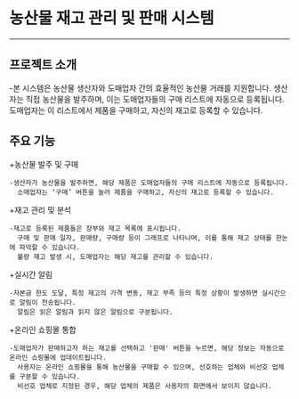 # 농산물 재고 관리 및 판매 시스템
---------------------------

## 프로젝트 소개

  -본 시스템은 농산물 생산자와 도매업자 간의 효율적인 농산물 거래를 지원합니다. 생산자는 직접 농산물을 발주하며, 
    이는 도매업자들의 구매 리스트에 자동으로 등록됩니다. 
    도매업자는 이 리스트에서 제품을 구매하고, 자신의 재고로 등록할 수 있습니다.

## 주요 기능
  +농산물 발주 및 구매

    -생산자가 농산물을 발주하면, 해당 제품은 도매업자들의 구매 리스트에 자동으로 등록됩니다.
      소매업자는 ‘구매’ 버튼을 눌러 제품을 구매하고, 자신의 재고로 등록할 수 있습니다.
    
  +재고 관리 및 분석

    -재고로 등록된 제품들은 장부와 재고 목록에 표시됩니다.
      구매 및 판매 일자, 판매량, 구매량 등이 그래프로 나타나며, 이를 통해 재고 상태를 한눈에 파악할 수 있습니다.
      불량 재고 발생 시, 도매업자는 해당 재고를 관리할 수 있습니다.
    
  +실시간 알림

    -자본금 한도 도달, 특정 재고의 가격 변동, 재고 부족 등의 특정 상황이 발생하면 실시간으로 알림이 전송됩니다.
      알림은 읽은 알림과 읽지 않은 알림으로 구분됩니다.
    
  +온라인 쇼핑몰 통합

    -도매업자가 판매하고자 하는 재고를 선택하고 '판매' 버튼을 누르면, 해당 정보는 자동으로 온라인 쇼핑몰에 업데이트됩니다.
      사용자는 온라인 쇼핑몰을 통해 농산물을 구매할 수 있으며, 선호하는 업체와 비선호 업체를 구분할 수 있습니다.
      비선호 업체로 지정된 경우, 해당 업체의 제품은 사용자의 화면에서 보이지 않습니다.

